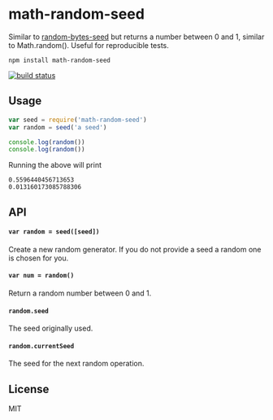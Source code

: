 # math-random-seed

Similar to [random-bytes-seed](https://github.com/mafintosh/random-bytes-seed) but returns a number between 0 and 1, similar to Math.random().
Useful for reproducible tests.

```
npm install math-random-seed
```

[![build status](http://img.shields.io/travis/mafintosh/math-random-seed.svg?style=flat)](http://travis-ci.org/mafintosh/math-random-seed)

## Usage

``` js
var seed = require('math-random-seed')
var random = seed('a seed')

console.log(random())
console.log(random())
```

Running the above will print

```
0.5596440456713653
0.013160173085788306
```

## API

#### `var random = seed([seed])`

Create a new random generator. If you do not provide a seed a random one is chosen for you.

#### `var num = random()`

Return a random number between 0 and 1.

#### `random.seed`

The seed originally used.

#### `random.currentSeed`

The seed for the next random operation.


## License

MIT

